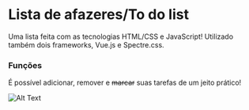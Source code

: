 # Lista de afazeres/To do list

Uma lista feita com as tecnologias HTML/CSS e JavaScript! Utilizado também dois frameworks, Vue.js e Spectre.css.

### Funções

É possível adicionar, remover e ~~marcar~~ suas tarefas de um jeito prático!






![Alt Text](https://media.giphy.com/media/6NV8NHPqdlSNCKXFMS/source.gif)
